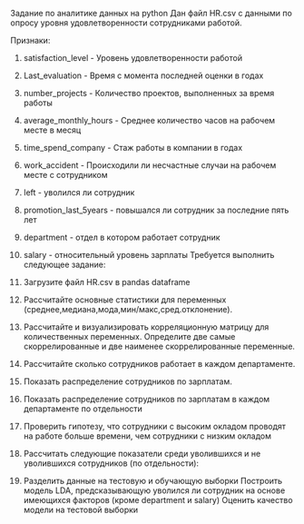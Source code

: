 Задание по аналитике данных на python
Дан файл HR.csv с данными по опросу уровня удовлетворенности сотрудниками работой.

Признаки:
1. satisfaction_level - Уровень удовлетворенности работой
2. Last_evaluation - Время с момента последней оценки в годах
3. number_projects - Количество проектов, выполненных за время работы
4. average_monthly_hours - Среднее количество часов на рабочем месте в месяц
5. time_spend_company - Стаж работы в компании в годах
6. work_accident - Происходили ли несчастные случаи на рабочем месте с сотрудником
7. left - уволился ли сотрудник
8. promotion_last_5years - повышался ли сотрудник за последние пять лет
9. department - отдел в котором работает сотрудник
10. salary - относительный уровень зарплаты
Требуется выполнить следующее задание:

1. Загрузите файл HR.csv в pandas dataframe
2. Рассчитайте основные статистики для переменных
(среднее,медиана,мода,мин/макс,сред.отклонение).
3. Рассчитайте и визуализировать корреляционную матрицу для
количественных переменных.
Определите две самые скоррелированные и две наименее
скоррелированные переменные.
4. Рассчитайте сколько сотрудников работает в каждом
департаменте.
5. Показать распределение сотрудников по зарплатам.
6. Показать распределение сотрудников по зарплатам в каждом
департаменте по отдельности
7. Проверить гипотезу, что сотрудники с высоким окладом
проводят на работе больше времени, чем сотрудники с низким
окладом
8. Рассчитать следующие показатели среди уволившихся и не
уволившихся сотрудников (по отдельности):
9. Разделить данные на тестовую и обучающую выборки
Построить модель LDA, предсказывающую уволился ли
сотрудник на основе имеющихся факторов (кроме department и
salary)
Оценить качество модели на тестовой выборки
